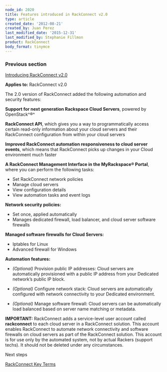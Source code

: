 ```yaml
---
node_id: 2020
title: Features introduced in RackConnect v2.0
type: article
created_date: '2012-08-21'
created_by: Juan Perez
last_modified_date: '2015-12-31'
last_modified_by: Stephanie Fillmon
product: RackConnect
body_format: tinymce
---
```


### Previous section

[Introducing RackConnect
v2.0](/how-to/introducing-rackconnect-v20)

**Applies to:** RackConnect v2.0

The 2.0 version of RackConnect added the following automation and
security features:

**Support for next generation Rackspace Cloud Servers**, powered by
OpenStack^&reg;^

**RackConnect API**, which gives you a way to programmatically access
certain read-only information about your cloud servers and their
RackConnect configuration from within your cloud servers

**Improved RackConnect automation responsiveness to cloud server
events**, which means that RackConnect picks up changes in your Cloud
environment much faster

**A RackConnect Management Interface in the MyRackspace&reg; Portal**, where
you can perform the following tasks:

-   Set RackConnect network policies
-   Manage cloud servers
-   View configuration details
-   View automation tasks and event logs

**Network security policies:**

-   Set once, applied automatically
-   Manages dedicated firewall, load balancer, and cloud server software
    firewalls

**Managed software firewalls for Cloud Servers:**

-   Iptables for Linux
-   Advanced firewall for Windows

**Automation features:**

-   *(Optional)* Provision public IP addresses: Cloud servers are
    automatically provisioned with a public IP address from your
    Dedicated network&rsquo;s public IP block.

<!-- -->

-   *(Optional)* Configure network stack: Cloud servers are
    automatically configured with network connectivity to your
    Dedicated environment.

<!-- -->

-   *(Optional)* Manage software firewall: Cloud servers can be
    automatically load balanced based on server name matching
    or metadata.

**IMPORTANT:** RackConnect adds a service-level user account called
**rackconnect** to each cloud server in a RackConnect solution. This
account enables RackConnect to automate network connectivity and
software firewalls on cloud servers as part of the RackConnect solution.
This account is for use only by the automated system, not by actual
Rackers (support techs). It should not be deleted under any
circumstances.

Next steps

[RackConnect Key
Terms](/how-to/rackconnect-key-terms)

